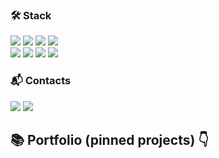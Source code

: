 <!--
⚡️ [![](https://img.shields.io/badge/Portfolio-ffb800?labelColor=ede8e8&style=for-the-badge)](https://ihorvyshniakov.github.io/) ⚡️
-->

### 🛠 Stack

![](https://img.shields.io/badge/JAVASCRIPT-success?labelColor=ede8e8&logoColor=orange&style=for-the-badge&logo=javascript)
![](https://img.shields.io/badge/TYPESCRIPT-success?labelColor=ede8e8&style=for-the-badge&logo=typescript)
![](https://img.shields.io/badge/REACT-success?labelColor=ede8e8&logoColor=blue&style=for-the-badge&logo=react)
![](https://img.shields.io/badge/REDUX-success?labelColor=ede8e8&logoColor=blue&style=for-the-badge&logo=redux)\
![](https://img.shields.io/badge/GRAPHQL-success?labelColor=ede8e8&logoColor=blue&style=for-the-badge&logo=graphql)
![](https://img.shields.io/badge/GIT-success?labelColor=ede8e8&logoColor=orange&style=for-the-badge&logo=git)
![](https://img.shields.io/badge/CSS(SCSS)-success?labelColor=ede8e8&logoColor=blue&style=for-the-badge&logo=css3)
![](https://img.shields.io/badge/HTML-success?labelColor=ede8e8&style=for-the-badge&logo=html5)

### 📬 Contacts

[![](https://img.shields.io/badge/LinkedIn-0077B5?style=for-the-badge&logo=linkedin&logoColor=white)](https://www.linkedin.com/in/ihor-vyshniakov/)
[![](https://img.shields.io/badge/Gmail-tomato?style=for-the-badge&logo=gmail&logoColor=white)](mailto:gramazekavip@gmail.com)

<h2> 📚 Portfolio (pinned projects) 👇 </h2>

